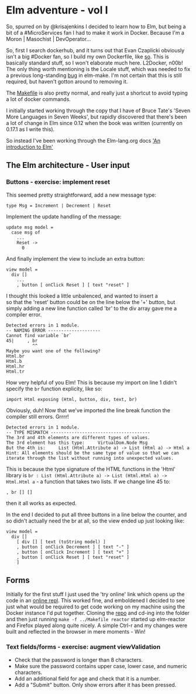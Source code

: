 # Elm adventure - vol I

So, spurred on by @krisajenkins I decided to learn how to Elm, but being a bit of a #MicroServices fan I had to make it work in Docker. Because I'm a Moron | Masochist | DevOperator...

So, first I search dockerhub, and it turns out that Evan Czaplicki obviously isn't a big #Docker fan, so I build my own Dockerfile, like [so](Dockerfile). This is basically standard stuff, so I won't elaborate much here. L2Docker, n00b! The only thing worth mentioning is the Locale stuff, which was needed to fix a previous long-standing [bug](https://github.com/elm-lang/elm-make/issues/33) in elm-make. I'm not certain that this is still required, but haven't gotton around to removing it.

The [Makefile](Makefile) is also pretty normal, and really just a shortcut to avoid typing a lot of docker commands. 

I initially started working through the copy that I have of Bruce Tate's 'Seven More Languages in Seven Weeks', but rapidly discovered that there's been a lot of change in Elm since 0.12 when the book was written (currently on 0.17.1 as I write this). 

So instead I've been working through the Elm-lang.org docs ['An introduction to Elm'](http://guide.elm-lang.org/)

## The Elm architecture - User input
### Buttons - exercise: implement reset

This seemed pretty straightforward, add a new message type:

	type Msg = Increment | Decrement | Reset

Implement the update handling of the message:

	update msg model =
	  case msg of
	    ...
	    Reset ->
	      0

And finally implement the view to include an extra button:

	view model =
	  div []
	    ...
	    , button [ onClick Reset ] [ text "reset" ] 

I thought this looked a little unbalenced, and wanted to insert a <BR/> so that the 'reset' button could be on the line below the '+' button, but simply adding a new line function called 'br' to the div array gave me a compiler error.

	Detected errors in 1 module.
	-- NAMING ERROR --------------------
	Cannot find variable `br` 
	45|     , br
		      ^^
	Maybe you want one of the following?
    Html.br
	Html.b
	Html.hr
	Html.tr

How very helpful of you Elm! This is because my import on line 1 didn't specify the `br` function explicity, like so:

	import Html exposing (Html, button, div, text, br)

Obviously, duh! Now that we've imported the line break function the compiler still errors. Grrrr!

	Detected errors in 1 module.
	-- TYPE MISMATCH -------------------------------------- 
	The 3rd and 4th elements are different types of values.
	The 3rd element has this type:     VirtualDom.Node Msg 
	But the 4th is:     List (Html.Attribute a) -> List (Html a) -> Html a 
	Hint: All elements should be the same type of value so that we can iterate through the list without running into unexpected values.

This is because the type signature of the HTML functions in the 'Html' library is `br : List (Html.Attribute a) -> List (Html.Html a) -> Html.Html a` - a function that takes two lists. If we change line 45 to:

	, br [] []
	
then it all works as expected.

In the end I decided to put all three buttons in a line below the counter, and so didn't actually need the br at all, so the view ended up just looking like:

	view model =
	  div []
	    [ div [] [ text (toString model) ]
	    , button [ onClick Decrement ] [ text "-" ]
	    , button [ onClick Increment ] [ text "+" ]
	    , button [ onClick Reset ] [ text "reset" ]
	    ]

## Forms

Initially for the first stuff I just used the 'try online' link which opens up the code in an [online repl](http://elm-lang.org/try). This worked fine, and emboldened I decided to see just what would be required to get code working on my machine using the Docker instance I'd put together. Cloning the [repo](https://github.com/evancz/elm-architecture-tutorial/) and cd-ing into the folder and then just running `make -f ../Makefile reactor` started up elm-reactor and Firefox played along quite nicely. A simple Ctrl-r and my changes were built and reflected in the browser in mere moments - Win!



### Text fields/forms - exercise: augment viewValidation

* Check that the password is longer than 8 characters.
* Make sure the password contains upper case, lower case, and numeric characters.
* Add an additional field for age and check that it is a number.
* Add a "Submit" button. Only show errors after it has been pressed.



